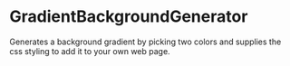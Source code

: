 # GradientBackgroundGenerator
Generates a background gradient by picking two colors and supplies the css styling to add it to your own web page.

